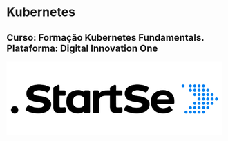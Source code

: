  # Kubernetes
## Curso: Formação Kubernetes Fundamentals. Plataforma: Digital Innovation One
![StartSe](https://github.com/agsilvamhm/StartSe-Tech-Academy/blob/main/imagens/Start-se.png)
